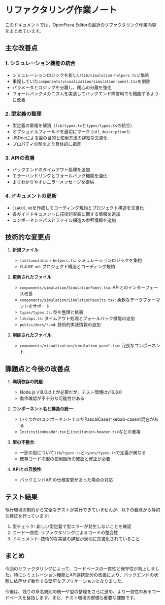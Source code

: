 # リファクタリング作業ノート

このドキュメントでは、OpenFisca Editorの最近のリファクタリング作業内容をまとめています。

## 主な改善点

### 1. シミュレーション機能の統合

- シミュレーションロジックを新しい`lib/simulation-helpers.ts`に集約
- 重複していた`components/visualization/simulation-panel.tsx`を削除
- パラメータとロジックを分離し、関心の分離を強化
- フォールバックメカニズムを実装してバックエンド障害時でも機能するように改善

### 2. 型定義の整理

- 型定義の重複を解消（`lib/types.ts`と`types/types.ts`の統合）
- オプショナルフィールドを適切にマーク (`id?`, `description?`)
- JSDocによる型の目的と使用方法の詳細な文書化
- プロパティの型をより具体的に指定

### 3. APIの改善

- バックエンドのタイムアウト処理を追加
- エラーハンドリングとフォールバック機能を強化
- よりわかりやすいエラーメッセージを提供

### 4. ドキュメントの更新

- `CLAUDE.md`を作成してコーディング規約とプロジェクト構造を文書化
- 各ガイドドキュメントに技術的実装に関する情報を追加
- コンポーネントパスとファイル構造の参照情報を追加

## 技術的な変更点

1. **新規ファイル**: 
   - `lib/simulation-helpers.ts`: シミュレーションロジックを集約
   - `CLAUDE.md`: プロジェクト構造とコーディング規約

2. **更新されたファイル**:
   - `components/simulation/SimulationPanel.tsx`: APIとのインターフェース改善
   - `components/simulation/SimulationResults.tsx`: 柔軟なデータフォーマットをサポート
   - `types/types.ts`: 型を整理と拡張
   - `lib/api.ts`: タイムアウト処理とフォールバック機能の追加
   - `public/docs/*.md`: 技術的実装情報の追加

3. **削除されたファイル**:
   - `components/visualization/simulation-panel.tsx`: 冗長なコンポーネント

## 課題点と今後の改善点

1. **環境依存の問題**:
   - Node.js v18.0以上が必要だが、テスト環境はv16.8.0
   - 動作確認が不十分な可能性がある

2. **コンポーネント名と構造の統一**:
   - いくつかのコンポーネントでまだPascalCaseとkebab-caseの混在がある
   - `InstitutionHeader.tsx`と`institution-header.tsx`などの重複

3. **型の不整合**:
   - 一部の型について`lib/types.ts`と`types/types.ts`で定義が異なる
   - 既存コードの型の使用箇所の確認と修正が必要

4. **APIとの互換性**:
   - バックエンドAPIの仕様変更があった場合の対応

## テスト結果

執行環境の制約から完全なテストが実行できていませんが、以下の観点から静的な検証を行っています:

1. 型チェック: 新しい型定義で型エラーが発生しないことを確認
2. コード一貫性: リファクタリングによるコードの整合性
3. ドキュメント: 技術的な実装の詳細が適切に文書化されていること

## まとめ

今回のリファクタリングによって、コードベースの一貫性と保守性が向上しました。特にシミュレーション機能とAPI連携部分の改善により、バックエンドの状態に依存せず動作する堅牢なアプリケーションとなりました。

今後は、残りの命名規則の統一や型の整理をさらに進め、より一貫性のあるコードベースを目指します。また、テスト環境の整備も重要な課題です。